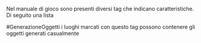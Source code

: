 Nel manuale di gioco sono presenti diversi tag che indicano caratteristiche. Di seguito una lista 

#GenerazioneOggetti i luoghi marcati con questo tag possono contenere gli oggetti generati casualmente